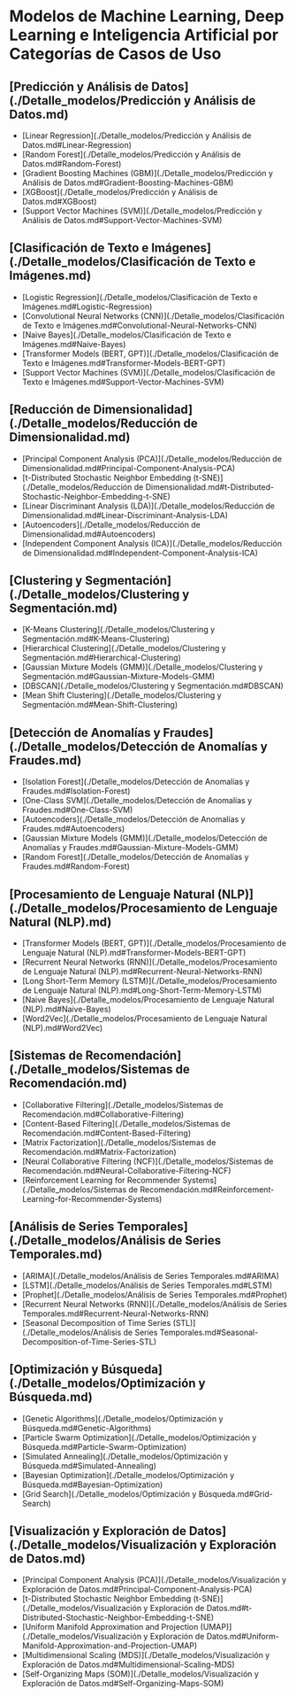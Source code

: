 # Modelos de Machine Learning, Deep Learning e Inteligencia Artificial por Categorías de Casos de Uso

## [Predicción y Análisis de Datos](./Detalle_modelos/Predicción y Análisis de Datos.md)
- [Linear Regression](./Detalle_modelos/Predicción y Análisis de Datos.md#Linear-Regression)
- [Random Forest](./Detalle_modelos/Predicción y Análisis de Datos.md#Random-Forest)
- [Gradient Boosting Machines (GBM)](./Detalle_modelos/Predicción y Análisis de Datos.md#Gradient-Boosting-Machines-GBM)
- [XGBoost](./Detalle_modelos/Predicción y Análisis de Datos.md#XGBoost)
- [Support Vector Machines (SVM)](./Detalle_modelos/Predicción y Análisis de Datos.md#Support-Vector-Machines-SVM)

## [Clasificación de Texto e Imágenes](./Detalle_modelos/Clasificación de Texto e Imágenes.md)
- [Logistic Regression](./Detalle_modelos/Clasificación de Texto e Imágenes.md#Logistic-Regression)
- [Convolutional Neural Networks (CNN)](./Detalle_modelos/Clasificación de Texto e Imágenes.md#Convolutional-Neural-Networks-CNN)
- [Naive Bayes](./Detalle_modelos/Clasificación de Texto e Imágenes.md#Naive-Bayes)
- [Transformer Models (BERT, GPT)](./Detalle_modelos/Clasificación de Texto e Imágenes.md#Transformer-Models-BERT-GPT)
- [Support Vector Machines (SVM)](./Detalle_modelos/Clasificación de Texto e Imágenes.md#Support-Vector-Machines-SVM)

## [Reducción de Dimensionalidad](./Detalle_modelos/Reducción de Dimensionalidad.md)
- [Principal Component Analysis (PCA)](./Detalle_modelos/Reducción de Dimensionalidad.md#Principal-Component-Analysis-PCA)
- [t-Distributed Stochastic Neighbor Embedding (t-SNE)](./Detalle_modelos/Reducción de Dimensionalidad.md#t-Distributed-Stochastic-Neighbor-Embedding-t-SNE)
- [Linear Discriminant Analysis (LDA)](./Detalle_modelos/Reducción de Dimensionalidad.md#Linear-Discriminant-Analysis-LDA)
- [Autoencoders](./Detalle_modelos/Reducción de Dimensionalidad.md#Autoencoders)
- [Independent Component Analysis (ICA)](./Detalle_modelos/Reducción de Dimensionalidad.md#Independent-Component-Analysis-ICA)

## [Clustering y Segmentación](./Detalle_modelos/Clustering y Segmentación.md)
- [K-Means Clustering](./Detalle_modelos/Clustering y Segmentación.md#K-Means-Clustering)
- [Hierarchical Clustering](./Detalle_modelos/Clustering y Segmentación.md#Hierarchical-Clustering)
- [Gaussian Mixture Models (GMM)](./Detalle_modelos/Clustering y Segmentación.md#Gaussian-Mixture-Models-GMM)
- [DBSCAN](./Detalle_modelos/Clustering y Segmentación.md#DBSCAN)
- [Mean Shift Clustering](./Detalle_modelos/Clustering y Segmentación.md#Mean-Shift-Clustering)

## [Detección de Anomalías y Fraudes](./Detalle_modelos/Detección de Anomalías y Fraudes.md)
- [Isolation Forest](./Detalle_modelos/Detección de Anomalías y Fraudes.md#Isolation-Forest)
- [One-Class SVM](./Detalle_modelos/Detección de Anomalías y Fraudes.md#One-Class-SVM)
- [Autoencoders](./Detalle_modelos/Detección de Anomalías y Fraudes.md#Autoencoders)
- [Gaussian Mixture Models (GMM)](./Detalle_modelos/Detección de Anomalías y Fraudes.md#Gaussian-Mixture-Models-GMM)
- [Random Forest](./Detalle_modelos/Detección de Anomalías y Fraudes.md#Random-Forest)

## [Procesamiento de Lenguaje Natural (NLP)](./Detalle_modelos/Procesamiento de Lenguaje Natural (NLP).md)
- [Transformer Models (BERT, GPT)](./Detalle_modelos/Procesamiento de Lenguaje Natural (NLP).md#Transformer-Models-BERT-GPT)
- [Recurrent Neural Networks (RNN)](./Detalle_modelos/Procesamiento de Lenguaje Natural (NLP).md#Recurrent-Neural-Networks-RNN)
- [Long Short-Term Memory (LSTM)](./Detalle_modelos/Procesamiento de Lenguaje Natural (NLP).md#Long-Short-Term-Memory-LSTM)
- [Naive Bayes](./Detalle_modelos/Procesamiento de Lenguaje Natural (NLP).md#Naive-Bayes)
- [Word2Vec](./Detalle_modelos/Procesamiento de Lenguaje Natural (NLP).md#Word2Vec)

## [Sistemas de Recomendación](./Detalle_modelos/Sistemas de Recomendación.md)
- [Collaborative Filtering](./Detalle_modelos/Sistemas de Recomendación.md#Collaborative-Filtering)
- [Content-Based Filtering](./Detalle_modelos/Sistemas de Recomendación.md#Content-Based-Filtering)
- [Matrix Factorization](./Detalle_modelos/Sistemas de Recomendación.md#Matrix-Factorization)
- [Neural Collaborative Filtering (NCF)](./Detalle_modelos/Sistemas de Recomendación.md#Neural-Collaborative-Filtering-NCF)
- [Reinforcement Learning for Recommender Systems](./Detalle_modelos/Sistemas de Recomendación.md#Reinforcement-Learning-for-Recommender-Systems)

## [Análisis de Series Temporales](./Detalle_modelos/Análisis de Series Temporales.md)
- [ARIMA](./Detalle_modelos/Análisis de Series Temporales.md#ARIMA)
- [LSTM](./Detalle_modelos/Análisis de Series Temporales.md#LSTM)
- [Prophet](./Detalle_modelos/Análisis de Series Temporales.md#Prophet)
- [Recurrent Neural Networks (RNN)](./Detalle_modelos/Análisis de Series Temporales.md#Recurrent-Neural-Networks-RNN)
- [Seasonal Decomposition of Time Series (STL)](./Detalle_modelos/Análisis de Series Temporales.md#Seasonal-Decomposition-of-Time-Series-STL)

## [Optimización y Búsqueda](./Detalle_modelos/Optimización y Búsqueda.md)
- [Genetic Algorithms](./Detalle_modelos/Optimización y Búsqueda.md#Genetic-Algorithms)
- [Particle Swarm Optimization](./Detalle_modelos/Optimización y Búsqueda.md#Particle-Swarm-Optimization)
- [Simulated Annealing](./Detalle_modelos/Optimización y Búsqueda.md#Simulated-Annealing)
- [Bayesian Optimization](./Detalle_modelos/Optimización y Búsqueda.md#Bayesian-Optimization)
- [Grid Search](./Detalle_modelos/Optimización y Búsqueda.md#Grid-Search)

## [Visualización y Exploración de Datos](./Detalle_modelos/Visualización y Exploración de Datos.md)
- [Principal Component Analysis (PCA)](./Detalle_modelos/Visualización y Exploración de Datos.md#Principal-Component-Analysis-PCA)
- [t-Distributed Stochastic Neighbor Embedding (t-SNE)](./Detalle_modelos/Visualización y Exploración de Datos.md#t-Distributed-Stochastic-Neighbor-Embedding-t-SNE)
- [Uniform Manifold Approximation and Projection (UMAP)](./Detalle_modelos/Visualización y Exploración de Datos.md#Uniform-Manifold-Approximation-and-Projection-UMAP)
- [Multidimensional Scaling (MDS)](./Detalle_modelos/Visualización y Exploración de Datos.md#Multidimensional-Scaling-MDS)
- [Self-Organizing Maps (SOM)](./Detalle_modelos/Visualización y Exploración de Datos.md#Self-Organizing-Maps-SOM)

